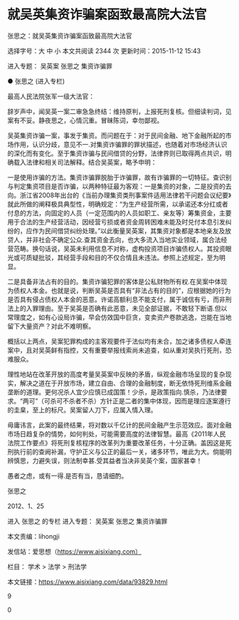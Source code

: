 # 就吴英集资诈骗案函致最高院大法官

张思之：就吴英集资诈骗案函致最高院大法官

选择字号：大 中 小   本文共阅读 2344 次 更新时间：2015-11-12 15:43

进入专题： 吴英案   张思之   集资诈骗罪  

● 张思之 (进入专栏)  

最高人民法院张军一级大法官：

辞岁声中，闻吴英一案二审急急终结：维持原判，上报死刑复核。但细读判词，见案有不妥。静夜思之，心情沉重。冒昧陈词，幸勿鄙视。

吴英集资诈骗一案，事发于集资。而问题在于：对于民间金融、地下金融所起的市场作用，认识分歧，意见不一.对集资诈骗罪的罪状描述，也随着对市场经济认识的深化而有变化。至于集资诈骗与民间借贷的分野，法律界则已取得两点共识，明确载入法律和相关司法解释。结合吴英案，略予申明：

一是使用诈骗的方法。集资诈骗罪脱胎于诈骗罪，故有诈骗罪的一切特征。查识别与判定集资项目是否诈骗，以两种特征最为客观：一是集资的对象，二是投资的去向。浙江省2008年出台的《当前办理集资类刑事案件适用法律若干问题会议纪要》就此所做的阐释极具典型性，明确规定：“为生产经营所需，以承诺还本分红或者付息的方法，向固定的人员（一定范围内的人员如职工、亲友等）筹集资金，主要用于合法的生产经营活动，因经营亏损或者资金周转困难未能及时兑付本息引发纠纷的，应作为民间借贷纠纷处理。”以此衡量吴英案，其集资对象都是本地亲友及放贷人，并非社会不确定公众.查其资金去向，也大多流入当地实业领域，属合法经营范畴。换句话说，吴英未利用信息不对称，虚构投资项目诈骗债权人。其投资眼光或可质疑批驳，其经营手段和目的不仅合情且未违法。参照上述规定，至为明显。

二是具备非法占有的目的。集资诈骗犯罪的客体是公私财物所有权.在吴案中体现为债权人本金。也就是说，判断吴英是否具有“非法占有的目的”，应根据她的行为是否具有侵占债权人本金的恶意。许诺高额利息不能支付，属于诚信有亏，而非刑法上的入罪理由。至于吴英是否确有此恶意，未见全部证据，不敢轻下断语.但以常理度之，如有心设局诈骗，早会仿效国中巨贪，变卖资产卷款逃逸，岂能在当地留下大量资产？对此不难明察。

概括以上两点，吴案犯罪构成的主客观要件于法似均有未合，加之诸多债权人牵连案中，且对吴英鲜有指控，又有重要举报线索尚未追查，如从重对吴执行死刑，恐难服众。

理性地站在改革开放的高度考量吴英案中反映的矛盾，纵观金融市场呈现的复杂现实，解决之道在于开放市场，建立自由、合理的金融制度，断无依恃死刑维系金融垄断的道理。更何况杀人宜少应慎已成国策！少杀，是政策指向.慎杀，乃法律要求。“两可”（可杀可不杀者不杀）方针正是二者的集中体现，因而是理应逐案遵行的圭臬，至上的标尺。吴案留人刀下，应属入情入理。

毋庸讳言，此案的最终结果，将对数以千亿计的民间金融产生示范效应。面对金融市场日趋复杂的情势，如何判处，可能需要高度的法律智慧。最高《2011年人民法院工作要点》将死刑复核程序的改革列为重要改革任务，十分正确。盖因这是死刑执行前的查阙补漏，守护正义与公正的最后一关，诸多环节，唯此为大。倘能明辨慎思，力避失误，则法制幸甚.受其益者当决非吴英个案，国家甚幸！

愚者之虑，或有一得.是否有当，恳请细酌。

张思之

2012、1、25



进入 张思之 的专栏     进入专题： 吴英案   张思之   集资诈骗罪  

本文责编：lihongji

发信站：爱思想（https://www.aisixiang.com）

栏目： 学术 > 法学 > 刑法学

本文链接：https://www.aisixiang.com/data/93829.html

9

0